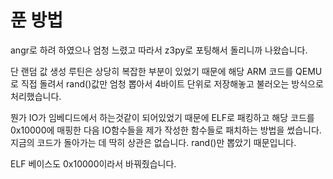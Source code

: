 # 푼 방법

angr로 하려 하였으나 엄청 느렸고 따라서 z3py로 포팅해서 돌리니까 나왔습니다.

단 랜덤 값 생성 루틴은 상당히 복잡한 부분이 있었기 때문에 해당 ARM 코드를 QEMU로 직접 돌려서 rand()값만 엄청 뽑아서 4바이트 단위로 저장해놓고 불러오는 방식으로 처리했습니다.

뭔가 IO가 임베디드에서 하는것같이 되어있었기 때문에 ELF로 패킹하고 해당 코드를 0x10000에 매핑한 다음 IO함수들을 제가 작성한 함수들로 패치하는 방법을 썼습니다. 지금의 코드가 돌아가는 데 딱히 상관은 없습니다. rand()만 뽑았기 때문입니다.

ELF 베이스도 0x10000이라서 바꿔줬습니다.